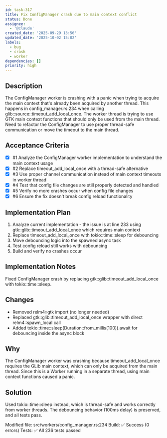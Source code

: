```yaml
---
id: task-317
title: Fix ConfigManager crash due to main context conflict
status: Done
assignee:
  - '@claude'
created_date: '2025-09-29 13:56'
updated_date: '2025-10-02 15:02'
labels:
  - bug
  - crash
  - worker
dependencies: []
priority: high
---
```


## Description

<!-- SECTION:DESCRIPTION:BEGIN -->
The ConfigManager worker is crashing with a panic when trying to acquire the main context that's already been acquired by another thread. This happens in config_manager.rs:234 when calling glib::source::timeout_add_local_once. The worker thread is trying to use GTK main context functions that should only be used from the main thread. Need to refactor the ConfigManager to use proper thread-safe communication or move the timeout to the main thread.
<!-- SECTION:DESCRIPTION:END -->

## Acceptance Criteria
<!-- AC:BEGIN -->
- [x] #1 Analyze the ConfigManager worker implementation to understand the main context usage
- [x] #2 Replace timeout_add_local_once with a thread-safe alternative
- [x] #3 Use proper channel communication instead of main context timeouts in worker thread
- [x] #4 Test that config file changes are still properly detected and handled
- [x] #5 Verify no more crashes occur when config file changes
- [x] #6 Ensure the fix doesn't break config reload functionality
<!-- AC:END -->

## Implementation Plan

<!-- SECTION:PLAN:BEGIN -->
1. Analyze current implementation - the issue is at line 233 using gtk::glib::timeout_add_local_once which requires main context
2. Replace timeout_add_local_once with tokio::time::sleep for debouncing
3. Move debouncing logic into the spawned async task
4. Test config reload still works with debouncing
5. Build and verify no crashes occur
<!-- SECTION:PLAN:END -->

## Implementation Notes

<!-- SECTION:NOTES:BEGIN -->
Fixed ConfigManager crash by replacing gtk::glib::timeout_add_local_once with tokio::time::sleep.

## Changes
- Removed relm4::gtk import (no longer needed)
- Replaced gtk::glib::timeout_add_local_once wrapper with direct relm4::spawn_local call
- Added tokio::time::sleep(Duration::from_millis(100)).await for debouncing inside the async block

## Why
The ConfigManager worker was crashing because timeout_add_local_once requires the GLib main context, which can only be acquired from the main thread. Since this is a Worker running in a separate thread, using main context functions caused a panic.

## Solution
Used tokio::time::sleep instead, which is thread-safe and works correctly from worker threads. The debouncing behavior (100ms delay) is preserved, and all tests pass.

Modified file: src/workers/config_manager.rs:234
Build: ✅ Success (0 errors)
Tests: ✅ All 236 tests passed
<!-- SECTION:NOTES:END -->
